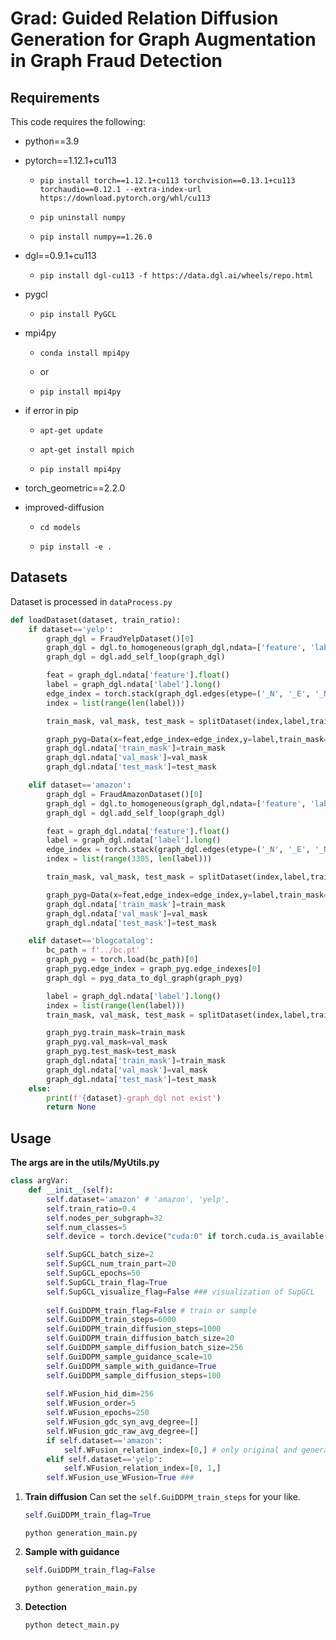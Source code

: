 # Grad: Guided Relation Diffusion Generation for Graph Augmentation in Graph Fraud Detection

## Requirements

This code requires the following:

- python==3.9
- pytorch==1.12.1+cu113

  - ```
    pip install torch==1.12.1+cu113 torchvision==0.13.1+cu113 torchaudio==0.12.1 --extra-index-url https://download.pytorch.org/whl/cu113
    ```
  - ```
    pip uninstall numpy
    ```
  - ```
    pip install numpy==1.26.0
    ```
- dgl==0.9.1+cu113

  - ```
    pip install dgl-cu113 -f https://data.dgl.ai/wheels/repo.html
    ```
- pygcl

  - ```
    pip install PyGCL
    ```
- mpi4py

  - ```
    conda install mpi4py
    ```
  - or
  - ```
    pip install mpi4py
    ```
- if error in pip

  - ```
    apt-get update
    ```
  - ```
    apt-get install mpich
    ```
  - ```
    pip install mpi4py
    ```
- torch_geometric==2.2.0
- improved-diffusion

  - ```
    cd models
    ```
  - ```
    pip install -e .
    ```

## Datasets

Dataset is processed in `dataProcess.py`

```python
def loadDataset(dataset, train_ratio):
    if dataset=='yelp':
        graph_dgl = FraudYelpDataset()[0]
        graph_dgl = dgl.to_homogeneous(graph_dgl,ndata=['feature', 'label', 'train_mask', 'val_mask', 'test_mask'])
        graph_dgl = dgl.add_self_loop(graph_dgl)

        feat = graph_dgl.ndata['feature'].float()
        label = graph_dgl.ndata['label'].long()
        edge_index = torch.stack(graph_dgl.edges(etype=('_N', '_E', '_N')))
        index = list(range(len(label)))

        train_mask, val_mask, test_mask = splitDataset(index,label,train_ratio)

        graph_pyg=Data(x=feat,edge_index=edge_index,y=label,train_mask=train_mask,val_mask=val_mask,test_mask=test_mask)
        graph_dgl.ndata['train_mask']=train_mask
        graph_dgl.ndata['val_mask']=val_mask
        graph_dgl.ndata['test_mask']=test_mask

    elif dataset=='amazon':
        graph_dgl = FraudAmazonDataset()[0]
        graph_dgl = dgl.to_homogeneous(graph_dgl,ndata=['feature', 'label', 'train_mask', 'val_mask', 'test_mask'])
        graph_dgl = dgl.add_self_loop(graph_dgl)

        feat = graph_dgl.ndata['feature'].float()
        label = graph_dgl.ndata['label'].long()
        edge_index = torch.stack(graph_dgl.edges(etype=('_N', '_E', '_N')))
        index = list(range(3305, len(label)))

        train_mask, val_mask, test_mask = splitDataset(index,label,train_ratio)

        graph_pyg=Data(x=feat,edge_index=edge_index,y=label,train_mask=train_mask,val_mask=val_mask,test_mask=test_mask)
        graph_dgl.ndata['train_mask']=train_mask
        graph_dgl.ndata['val_mask']=val_mask
        graph_dgl.ndata['test_mask']=test_mask

    elif dataset=='blogcatalog':
        bc_path = f'../bc.pt'
        graph_pyg = torch.load(bc_path)[0]
        graph_pyg.edge_index = graph_pyg.edge_indexes[0]
        graph_dgl = pyg_data_to_dgl_graph(graph_pyg)

        label = graph_dgl.ndata['label'].long()
        index = list(range(len(label)))
        train_mask, val_mask, test_mask = splitDataset(index,label,train_ratio)

        graph_pyg.train_mask=train_mask
        graph_pyg.val_mask=val_mask
        graph_pyg.test_mask=test_mask
        graph_dgl.ndata['train_mask']=train_mask
        graph_dgl.ndata['val_mask']=val_mask
        graph_dgl.ndata['test_mask']=test_mask
    else:
        print(f'{dataset}-graph_dgl not exist')
        return None
```

## Usage

**The args are in the utils/MyUtils.py**

```python
class argVar:
    def __init__(self):
        self.dataset='amazon' # 'amazon', 'yelp',
        self.train_ratio=0.4
        self.nodes_per_subgraph=32
        self.num_classes=5
        self.device = torch.device("cuda:0" if torch.cuda.is_available() else "cpu")

        self.SupGCL_batch_size=2
        self.SupGCL_num_train_part=20
        self.SupGCL_epochs=50
        self.SupGCL_train_flag=True
        self.SupGCL_visualize_flag=False ### visualization of SupGCL
  
        self.GuiDDPM_train_flag=False # train or sample
        self.GuiDDPM_train_steps=6000 
        self.GuiDDPM_train_diffusion_steps=1000
        self.GuiDDPM_train_diffusion_batch_size=20
        self.GuiDDPM_sample_diffusion_batch_size=256
        self.GuiDDPM_sample_guidance_scale=10
        self.GuiDDPM_sample_with_guidance=True 
        self.GuiDDPM_sample_diffusion_steps=100
  
        self.WFusion_hid_dim=256
        self.WFusion_order=5
        self.WFusion_epochs=250
        self.WFusion_gdc_syn_avg_degree=[]
        self.WFusion_gdc_raw_avg_degree=[]
        if self.dataset=='amazon':
            self.WFusion_relation_index=[0,] # only original and generated relations, no gdc
        elif self.dataset=='yelp':
            self.WFusion_relation_index=[0, 1,]
        self.WFusion_use_WFusion=True ###
```

1. **Train diffusion**
   Can set the `self.GuiDDPM_train_steps` for your like.

   ```python
   self.GuiDDPM_train_flag=True
   ```
   ```
   python generation_main.py
   ```
2. **Sample with guidance**

   ```python
   self.GuiDDPM_train_flag=False
   ```
   ```
   python generation_main.py
   ```
3. **Detection**

   ```
   python detect_main.py
   ```
